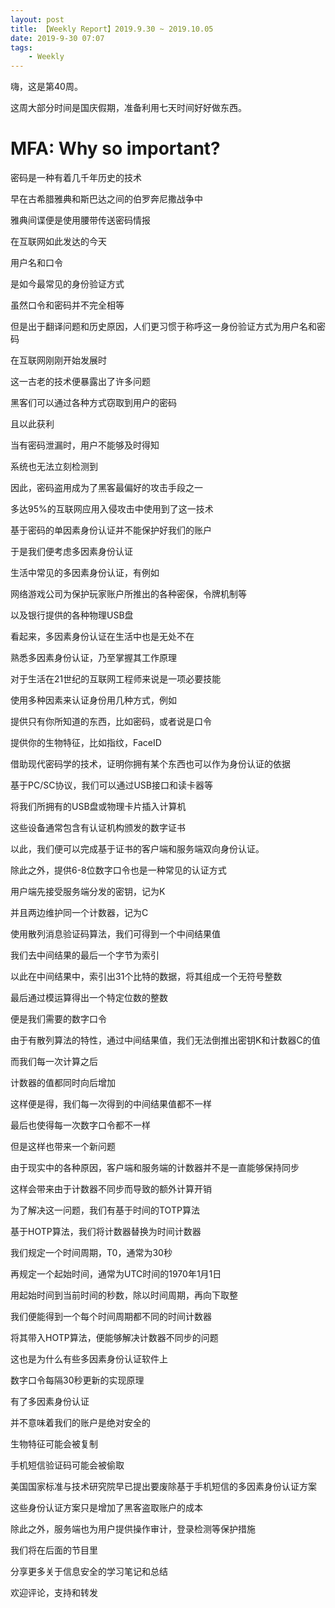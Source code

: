 ```yaml
---
layout: post
title: 【Weekly Report】2019.9.30 ~ 2019.10.05
date: 2019-9-30 07:07
tags:
    - Weekly
---
```


嗨，这是第40周。

这周大部分时间是国庆假期，准备利用七天时间好好做东西。

# MFA: Why so important?

密码是一种有着几千年历史的技术

早在古希腊雅典和斯巴达之间的伯罗奔尼撒战争中

雅典间谍便是使用腰带传送密码情报

在互联网如此发达的今天

用户名和口令

是如今最常见的身份验证方式

虽然口令和密码并不完全相等

但是出于翻译问题和历史原因，人们更习惯于称呼这一身份验证方式为用户名和密码

在互联网刚刚开始发展时

这一古老的技术便暴露出了许多问题

黑客们可以通过各种方式窃取到用户的密码

且以此获利

当有密码泄漏时，用户不能够及时得知

系统也无法立刻检测到

因此，密码盗用成为了黑客最偏好的攻击手段之一

多达95%的互联网应用入侵攻击中使用到了这一技术

基于密码的单因素身份认证并不能保护好我们的账户

于是我们便考虑多因素身份认证

生活中常见的多因素身份认证，有例如

网络游戏公司为保护玩家账户所推出的各种密保，令牌机制等

以及银行提供的各种物理USB盘

看起来，多因素身份认证在生活中也是无处不在

熟悉多因素身份认证，乃至掌握其工作原理

对于生活在21世纪的互联网工程师来说是一项必要技能

使用多种因素来认证身份用几种方式，例如

提供只有你所知道的东西，比如密码，或者说是口令

提供你的生物特征，比如指纹，FaceID

借助现代密码学的技术，证明你拥有某个东西也可以作为身份认证的依据

基于PC/SC协议，我们可以通过USB接口和读卡器等

将我们所拥有的USB盘或物理卡片插入计算机

这些设备通常包含有认证机构颁发的数字证书

以此，我们便可以完成基于证书的客户端和服务端双向身份认证。

除此之外，提供6-8位数字口令也是一种常见的认证方式

用户端先接受服务端分发的密钥，记为K

并且两边维护同一个计数器，记为C

使用散列消息验证码算法，我们可得到一个中间结果值

我们去中间结果的最后一个字节为索引

以此在中间结果中，索引出31个比特的数据，将其组成一个无符号整数

最后通过模运算得出一个特定位数的整数

便是我们需要的数字口令

由于有散列算法的特性，通过中间结果值，我们无法倒推出密钥K和计数器C的值

而我们每一次计算之后

计数器的值都同时向后增加

这样便是得，我们每一次得到的中间结果值都不一样

最后也使得每一次数字口令都不一样

但是这样也带来一个新问题

由于现实中的各种原因，客户端和服务端的计数器并不是一直能够保持同步

这样会带来由于计数器不同步而导致的额外计算开销

为了解决这一问题，我们有基于时间的TOTP算法

基于HOTP算法，我们将计数器替换为时间计数器

我们规定一个时间周期，T0，通常为30秒

再规定一个起始时间，通常为UTC时间的1970年1月1日

用起始时间到当前时间的秒数，除以时间周期，再向下取整

我们便能得到一个每个时间周期都不同的时间计数器

将其带入HOTP算法，便能够解决计数器不同步的问题

这也是为什么有些多因素身份认证软件上

数字口令每隔30秒更新的实现原理

有了多因素身份认证

并不意味着我们的账户是绝对安全的

生物特征可能会被复制

手机短信验证码可能会被偷取

美国国家标准与技术研究院早已提出要废除基于手机短信的多因素身份认证方案

这些身份认证方案只是增加了黑客盗取账户的成本

除此之外，服务端也为用户提供操作审计，登录检测等保护措施

我们将在后面的节目里

分享更多关于信息安全的学习笔记和总结

欢迎评论，支持和转发

